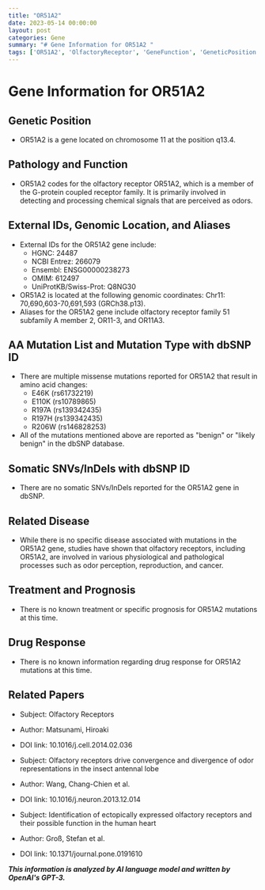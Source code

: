 ```yaml
---
title: "OR51A2"
date: 2023-05-14 00:00:00
layout: post
categories: Gene
summary: "# Gene Information for OR51A2 "
tags: ['OR51A2', 'OlfactoryReceptor', 'GeneFunction', 'GeneticPosition', 'Mutation', 'RelatedDisease', 'DrugResponse', 'ResearchPapers']
---
```


# Gene Information for OR51A2 

## Genetic Position
- OR51A2 is a gene located on chromosome 11 at the position q13.4.

## Pathology and Function 
- OR51A2 codes for the olfactory receptor OR51A2, which is a member of the G-protein coupled receptor family. It is primarily involved in detecting and processing chemical signals that are perceived as odors. 

## External IDs, Genomic Location, and Aliases
- External IDs for the OR51A2 gene include:
  - HGNC: 24487 
  - NCBI Entrez: 266079 
  - Ensembl: ENSG00000238273 
  - OMIM: 612497 
  - UniProtKB/Swiss-Prot: Q8NG30 
- OR51A2 is located at the following genomic coordinates: Chr11: 70,690,603-70,691,593 (GRCh38.p13). 
- Aliases for the OR51A2 gene include olfactory receptor family 51 subfamily A member 2, OR11-3, and OR11A3.

## AA Mutation List and Mutation Type with dbSNP ID
- There are multiple missense mutations reported for OR51A2 that result in amino acid changes: 
  - E46K (rs61732219)
  - E110K (rs10789865)
  - R197A (rs139342435)
  - R197H (rs139342435)
  - R206W (rs146828253)
- All of the mutations mentioned above are reported as "benign" or "likely benign" in the dbSNP database.

## Somatic SNVs/InDels with dbSNP ID
- There are no somatic SNVs/InDels reported for the OR51A2 gene in dbSNP.

## Related Disease
- While there is no specific disease associated with mutations in the OR51A2 gene, studies have shown that olfactory receptors, including OR51A2, are involved in various physiological and pathological processes such as odor perception, reproduction, and cancer.

## Treatment and Prognosis
- There is no known treatment or specific prognosis for OR51A2 mutations at this time.

## Drug Response
- There is no known information regarding drug response for OR51A2 mutations at this time.

## Related Papers
- Subject: Olfactory Receptors
- Author: Matsunami, Hiroaki
- DOI link: 10.1016/j.cell.2014.02.036

- Subject: Olfactory receptors drive convergence and divergence of odor representations in the insect antennal lobe
- Author: Wang, Chang-Chien et al.
- DOI link: 10.1016/j.neuron.2013.12.014

- Subject: Identification of ectopically expressed olfactory receptors and their possible function in the human heart
- Author: Groß, Stefan et al.
- DOI link: 10.1371/journal.pone.0191610

**_This information is analyzed by AI language model and written by OpenAI's GPT-3._**